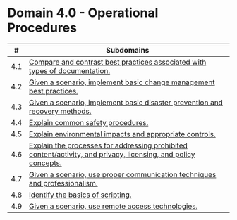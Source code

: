 # Domain 4.0 - Operational Procedures

| #   | Subdomains                                                                                                                                                                                    |
| --- | --------------------------------------------------------------------------------------------------------------------------------------------------------------------------------------------- |
| 4.1 | [Compare and contrast best practices associated with types of documentation.](https://github.com/SherryPham/a-plus-notes/tree/main/Core_2-Domain_4#readme)                                    |
| 4.2 | [Given a scenario, implement basic change management best practices.](https://github.com/SherryPham/a-plus-notes/tree/main/Core_2-Domain_4#readme)                                            |
| 4.3 | [Given a scenario, implement basic disaster prevention and recovery methods.](https://github.com/SherryPham/a-plus-notes/tree/main/Core_2-Domain_4#readme)                                    |
| 4.4 | [Explain common safety procedures.](https://github.com/SherryPham/a-plus-notes/tree/main/Core_2-Domain_4#readme)                                                                              |
| 4.5 | [Explain environmental impacts and appropriate controls.](https://github.com/SherryPham/a-plus-notes/main/Core_2-Domain_4#readme)                                                             |
| 4.6 | [Explain the processes for addressing prohibited content/activity, and privacy, licensing, and policy concepts.](https://github.com/SherryPham/a-plus-notes/tree/main/Core_2-Domain_4#readme) |
| 4.7 | [Given a scenario, use proper communication techniques and professionalism.](https://github.com/SherryPham/a-plus-notes/tree/main/Core_2-Domain_4#readme)                                     |
| 4.8 | [Identify the basics of scripting.](https://github.com/SherryPham/a-plus-notes/tree/main/Core_2-Domain_4#readme)                                                                              |
| 4.9 | [Given a scenario, use remote access technologies.](https://github.com/SherryPham/a-plus-notes/tree/main/Core_2-Domain_4#readme)                                                              |
